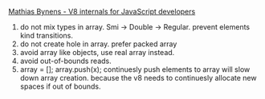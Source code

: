 [Mathias Bynens - V8 internals for JavaScript developers](https://www.youtube.com/watch?v=m9cTaYI95Zc)
1. do not mix types in array. Smi -> Double -> Regular. prevent elements kind transitions.
2. do not create hole in array. prefer packed array
3. avoid array like objects, use real array instead.
4. avoid out-of-bounds reads.
5. array = []; array.push(x); continuesly push elements to array will slow down array creation. because the v8 needs to continuesly allocate new spaces if out of bounds.